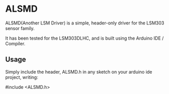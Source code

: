 # ALSMD

ALSMD(Another LSM Driver) is a simple, header-only driver for the LSM303 sensor family.

It has been tested for the LSM303DLHC, and is built using the Arduino IDE / Compiler.

## Usage

Simply include the header, ALSMD.h in any sketch on your arduino ide project, writing:

#include <ALSMD.h>
